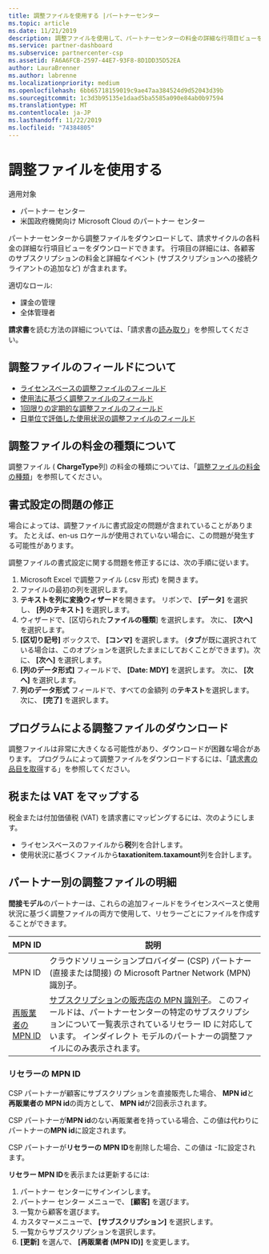 ```yaml
---
title: 調整ファイルを使用する |パートナーセンター
ms.topic: article
ms.date: 11/21/2019
description: 調整ファイルを使用して、パートナーセンターの料金の詳細な行項目ビューを把握します。
ms.service: partner-dashboard
ms.subservice: partnercenter-csp
ms.assetid: FA6A6FCB-2597-44E7-93F8-8D1DD35D52EA
author: LauraBrenner
ms.author: labrenne
ms.localizationpriority: medium
ms.openlocfilehash: 6bb65718159019c9ae47aa384524d9d52043d39b
ms.sourcegitcommit: 1c3d3b95135e1daad5ba5585a090e84ab0b97594
ms.translationtype: MT
ms.contentlocale: ja-JP
ms.lasthandoff: 11/22/2019
ms.locfileid: "74384805"
---
```

# <a name="use-your-reconciliation-files"></a>調整ファイルを使用する

適用対象

- パートナー センター
- 米国政府機関向け Microsoft Cloud のパートナー センター

パートナーセンターから調整ファイルをダウンロードして、請求サイクルの各料金の詳細な行項目ビューをダウンロードできます。 行項目の詳細には、各顧客のサブスクリプションの料金と詳細なイベント (サブスクリプションへの接続クライアントの追加など) が含まれます。

適切なロール:

- 課金の管理
- 全体管理者

**請求書**を読む方法の詳細については、「請求書の[読み取り](read-your-bill.md)」を参照してください。

## <a name="understand-reconciliation-file-fields"></a>調整ファイルのフィールドについて

- [ライセンスベースの調整ファイルのフィールド](license-based-recon-files.md)
- [使用法に基づく調整ファイルのフィールド](usage-based-recon-files.md)
- [1回限りの定期的な調整ファイルのフィールド](one-time-recurring-recon-files.md)
- [日単位で評価した使用状況の調整ファイルのフィールド](daily-rated-usage-recon-files.md)

## <a name="understand-charge-types-in-reconciliation-files"></a>調整ファイルの料金の種類について

調整ファイル ( **ChargeType**列) の料金の種類については、「[調整ファイルの料金の種類](recon-file-charge-types.md)」を参照してください。

## <a name="fix-formatting-issues"></a>書式設定の問題の修正

場合によっては、調整ファイルに書式設定の問題が含まれていることがあります。 たとえば、en-us ロケールが使用されていない場合に、この問題が発生する可能性があります。

調整ファイルの書式設定に関する問題を修正するには、次の手順に従います。

1. Microsoft Excel で調整ファイル (.csv 形式) を開きます。
2. ファイルの最初の列を選択します。
3. **テキストを列に変換ウィザード**を開きます。 リボンで、 **[データ]** を選択し、 **[列のテキスト]** を選択します。
4. ウィザードで、[区切られた**ファイルの種類**] を選択します。 次に、 **[次へ]** を選択します。
5. **[区切り記号]** ボックスで、 **[コンマ]** を選択します。 (**タブ**が既に選択されている場合は、このオプションを選択したままにしておくことができます)。次に、 **[次へ]** を選択します。
6. **[列のデータ形式]** フィールドで、 **[Date: MDY]** を選択します。 次に、 **[次へ]** を選択します。
7. **列のデータ形式** フィールドで、すべての金額列 の**テキスト**を選択します。 次に、 **[完了]** を選択します。

## <a name="download-reconciliation-files-programmatically"></a>プログラムによる調整ファイルのダウンロード

調整ファイルは非常に大きくなる可能性があり、ダウンロードが困難な場合があります。 プログラムによって調整ファイルをダウンロードするには、「[請求書の品目を取得](https://docs.microsoft.com/partner-center/develop/get-invoiceline-items)する」を参照してください。

## <a name="map-taxes-or-vat"></a>税または VAT をマップする

税金または付加価値税 (VAT) を請求書にマッピングするには、次のようにします。

- ライセンスベースのファイルから**税**列を合計します。
- 使用状況に基づくファイルから**taxationitem.taxamount**列を合計します。

## <a name="itemize-reconciliation-files-by-partner"></a>パートナー別の調整ファイルの明細

**間接モデル**のパートナーは、これらの追加フィールドをライセンスベースと使用状況に基づく調整ファイルの両方で使用して、リセラーごとにファイルを作成することができます。

| MPN ID | 説明 |
| ------ | ----------- |
| MPN ID | クラウドソリューションプロバイダー (CSP) パートナー (直接または間接) の Microsoft Partner Network (MPN) 識別子。 |
| [再販業者の MPN ID](#reseller-mpn-id) | [サブスクリプションの販売店の MPN 識別子](#reseller-mpn-id)。 このフィールドは、パートナーセンターの特定のサブスクリプションについて一覧表示されているリセラー ID に対応しています。 インダイレクト モデルのパートナーの調整ファイルにのみ表示されます。 |

### <a name="reseller-mpn-id"></a>リセラーの MPN ID

CSP パートナーが顧客にサブスクリプションを直接販売した場合、 **MPN id**と**再販業者の MPN id**の両方として、 **MPN id**が2回表示されます。

CSP パートナーが**MPN id**のない再販業者を持っている場合、この値は代わりにパートナーの**MPN id**に設定されます。

CSP パートナーが**リセラーの MPN ID**を削除した場合、この値は *-1*に設定されます。

**リセラー MPN ID**を表示または更新するには:

1. パートナー センターにサインインします。
2. パートナー センター メニューで、 **[顧客]** を選びます。
3. 一覧から顧客を選びます。
4. カスタマーメニューで、 **[サブスクリプション]** を選択します。
5. 一覧からサブスクリプションを選択します。
6. **[更新]** を選んで、 **[再販業者 (MPN ID)]** を変更します。
